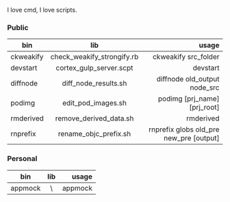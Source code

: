 I love cmd, I love scripts.

### Public

| bin          | lib                         | usage                           |
| ------------ |:---------------------------:| -------------------------------:|
| ckweakify    | check_weakify_strongify.rb  | ckweakify src_folder            |
| devstart     | cortex_gulp_server.scpt     | devstart                        |
| diffnode     | diff_node_results.sh        | diffnode old_output node_src    |
| podimg       | edit_pod_images.sh          | podimg \[prj_name\] \[prj_root\]|
| rmderived    | remove_derived_data.sh      | rmderived                       |
| rnprefix     | rename_objc_prefix.sh       | rnprefix globs old_pre new_pre \[output\]    |

### Personal

| bin          | lib                         | usage                           |
| ------------ |:---------------------------:| -------------------------------:|
| appmock      | \                           | appmock                         |
